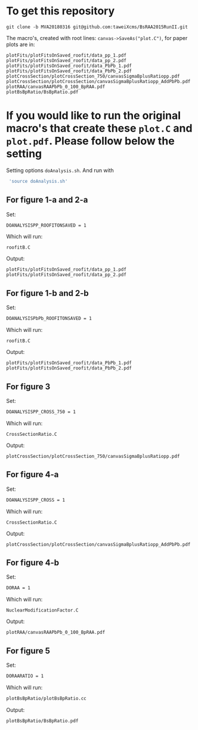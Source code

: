To get this repository
=====
```
git clone -b MVA20180316 git@github.com:taweiXcms/BsRAA2015RunII.git
```

The macro's, created with root lines: ``canvas->SaveAs("plot.C")``, for paper plots are in:
```
plotFits/plotFitsOnSaved_roofit/data_pp_1.pdf
plotFits/plotFitsOnSaved_roofit/data_pp_2.pdf
plotFits/plotFitsOnSaved_roofit/data_PbPb_1.pdf
plotFits/plotFitsOnSaved_roofit/data_PbPb_2.pdf
plotCrossSection/plotCrossSection_750/canvasSigmaBplusRatiopp.pdf
plotCrossSection/plotCrossSection/canvasSigmaBplusRatiopp_AddPbPb.pdf
plotRAA/canvasRAAPbPb_0_100_BpRAA.pdf
plotBsBpRatio/BsBpRatio.pdf
```

If you would like to run the original macro's that create these ``plot.C`` and ``plot.pdf``.
Please follow below the setting
=====
Setting options ``doAnalysis.sh``.
And run with
```bash
 'source doAnalysis.sh'
```

For figure 1-a and 2-a
-----
Set:
```bash
DOANALYSISPP_ROOFITONSAVED = 1
```
Which will run:
```bach
roofitB.C
```
Output:
```
plotFits/plotFitsOnSaved_roofit/data_pp_1.pdf
plotFits/plotFitsOnSaved_roofit/data_pp_2.pdf
```

For figure 1-b and 2-b
-----
Set:
```bash
DOANALYSISPbPb_ROOFITONSAVED = 1
```
Which will run:
```
roofitB.C
```
Output:
```
plotFits/plotFitsOnSaved_roofit/data_PbPb_1.pdf
plotFits/plotFitsOnSaved_roofit/data_PbPb_2.pdf
```

For figure 3
-----
Set:
```bash
DOANALYSISPP_CROSS_750 = 1
```
Which will run:
```
CrossSectionRatio.C
```
Output:
```
plotCrossSection/plotCrossSection_750/canvasSigmaBplusRatiopp.pdf
```

For figure 4-a
-----
Set:
```bash
DOANALYSISPP_CROSS = 1
```
Which will run:
```
CrossSectionRatio.C
```
Output:
```
plotCrossSection/plotCrossSection/canvasSigmaBplusRatiopp_AddPbPb.pdf
```

For figure 4-b
-----
Set:
```bash
DORAA = 1
```
Which will run:
```
NuclearModificationFactor.C
```
Output:
```
plotRAA/canvasRAAPbPb_0_100_BpRAA.pdf
```

For figure 5
-----
Set:
```bash
DORAARATIO = 1
```
Which will run:
```bash
plotBsBpRatio/plotBsBpRatio.cc
```
Output:
```bash
plotBsBpRatio/BsBpRatio.pdf
```


